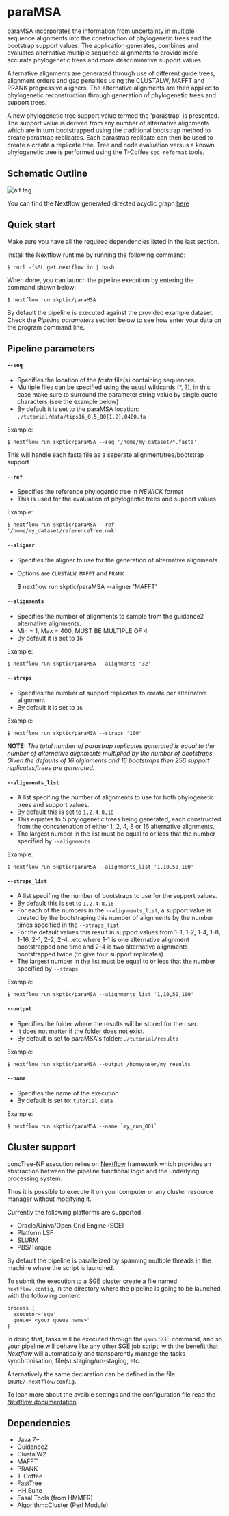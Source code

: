 # paraMSA

paraMSA incorporates the information from uncertainty in multiple sequence alignments into the construction of phylogenetic trees and the bootstrap support values. The application generates, combines and evaluates alternative multiple sequence alignments to provide more accurate phylogenetic trees and more descriminative support values.

Alternative alignments are generated through use of different guide trees, alignment orders and gap penalties using the CLUSTALW, MAFFT and PRANK progressive aligners. The alternative alignments are then applied to phylogenetic reconstruction through generation of phylogenetic trees and support trees. 

A new phylogenetic tree support value termed the 'parastrap' is presented. The support value is derived from any number of alternative alignments which are in turn bootstrapped using the traditional bootstrap method to create parastrap replicates. Each parastrap replicate can then be used to create a create a replicate tree. Tree and node evaluation versus a known phylogenetic tree is performed using the T-Coffee `seq-reformat` tools.

## Schematic Outline
![alt tag](https://raw.githubusercontent.com/skptic/paramsa/master/images/workflow.png)

You can find the Nextflow generated directed acyclic graph [here](https://raw.githubusercontent.com/skptic/paramsa/master/images/dag.pdf)

## Quick start 

Make sure you have all the required dependencies listed in the last section.

Install the Nextflow runtime by running the following command:

    $ curl -fsSL get.nextflow.io | bash


When done, you can launch the pipeline execution by entering the command shown below:

    $ nextflow run skptic/paraMSA
    

By default the pipeline is executed against the provided example dataset. 
Check the *Pipeline parameters*  section below to see how enter your data on the program 
command line.     

## Pipeline parameters

#### `--seq` 
   
* Specifies the location of the *fasta* file(s) containing sequences.
* Multiple files can be specified using the usual wildcards (*, ?), in this case make sure to surround the parameter string
  value by single quote characters (see the example below)
* By default it is set to the paraMSA location: `./tutorial/data/tips16_0.5_00{1,2}.0400.fa`

Example: 

    $ nextflow run skptic/paraMSA --seq '/home/my_dataset/*.fasta'

This will handle each fasta file as a seperate alignment/tree/bootstrap support



#### `--ref`

* Specifies the reference phylogentic tree in *NEWICK* format
* This is used for the evaluation of phylogentic trees and support values

Example: 

    $ nextflow run skptic/paraMSA --ref '/home/my_dataset/referenceTree.nwk'


#### `--aligner`

* Specifies the aligner to use for the generation of alternative alignments
* Options are `CLUSTALW`, `MAFFT` and `PRANK`

    $ nextflow run skptic/paraMSA --aligner 'MAFFT'



#### `--alignments` 
   
* Specifies the number of alignments to sample from the guidance2 alternative alignments.
* Min = 1, Max = 400, MUST BE MULTIPLE OF 4
* By default it is set to `16`

Example: 

    $ nextflow run skptic/paraMSA --alignments '32'



#### `--straps`

* Specifies the number of support replicates to create per alternative alignment
* By default it is set to `16`

Example: 

    $ nextflow run skptic/paraMSA --straps '100'


**NOTE:** *The total number of parastrap replicates generated is equal to the number of alternative alignments multiplied by the number of bootstraps. Given the defaults of 16 alginments and 16 bootstraps then 256 support replicates/trees are generated.*



#### `--alignments_list`

* A list specifing the number of alignments to use for both phylogenetic trees and support values.
* By default this is set to `1,2,4,8,16`
* This equates to 5 phylogenetic trees being generated, each constructed from the concatenation of either 1, 2, 4, 8 or 16 alternative alignments.
* The largest number in the list must be equal to or less that the number specified by `--alignments` 

Example: 

    $ nextflow run skptic/paraMSA --alignments_list '1,10,50,100'



#### `--straps_list`

* A list specifing the number of bootstraps to use for the support values.
* By default this is set to `1,2,4,8,16`
* For each of the numbers in the `--alignments_list`, a support value is created by the bootstraping this number of alignments by the number times specified in the `--straps_list`.
* For the default values this result in support values from 1-1, 1-2, 1-4, 1-8, 1-16, 2-1, 2-2, 2-4...etc where 1-1 is one alternative alignment bootstrapped one time and 2-4 is two alternative alignments bootstrapped twice (to give four support replicates)
* The largest number in the list must be equal to or less that the number specified by `--straps` 

Example: 

    $ nextflow run skptic/paraMSA --alignments_list '1,10,50,100'



#### `--output`
   
* Specifies the folder where the results will be stored for the user.  
* It does not matter if the folder does not exist.
* By default is set to paraMSA's folder: `./tutorial/results` 

Example: 

    $ nextflow run skptic/paraMSA --output /home/user/my_results 
  
  
  
#### `--name`
   
* Specifies the name of the execution 
* By default is set to: `tutorial_data` 

Example: 

    $ nextflow run skptic/paraMSA --name `my_run_001` 




## Cluster support

concTree-NF execution relies on [Nextflow](http://www.nextflow.io) framework which provides an 
abstraction between the pipeline functional logic and the underlying processing system.

Thus it is possible to execute it on your computer or any cluster resource
manager without modifying it.

Currently the following platforms are supported:

  + Oracle/Univa/Open Grid Engine (SGE)
  + Platform LSF
  + SLURM
  + PBS/Torque


By default the pipeline is parallelized by spanning multiple threads in the machine where the script is launched.

To submit the execution to a SGE cluster create a file named `nextflow.config`, in the directory
where the pipeline is going to be launched, with the following content:

    process {
      executor='sge'
      queue='<your queue name>'
    }

In doing that, tasks will be executed through the `qsub` SGE command, and so your pipeline will behave like any
other SGE job script, with the benefit that *Nextflow* will automatically and transparently manage the tasks
synchronisation, file(s) staging/un-staging, etc.

Alternatively the same declaration can be defined in the file `$HOME/.nextflow/config`.

To lean more about the avaible settings and the configuration file read the 
[Nextflow documentation](http://www.nextflow.io/docs/latest/config.html).
  
  
Dependencies 
------------

 * Java 7+ 
 * Guidance2
 * ClustalW2
 * MAFFT
 * PRANK
 * T-Coffee
 * FastTree
 * HH Suite
 * Easal Tools (from HMMER)
 * Algorithm::Cluster (Perl Module)

